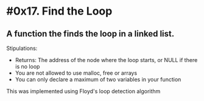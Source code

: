 # #0x17. Find the Loop
## A function the finds the loop in a linked list.

Stipulations:
* Returns: The address of the node where the loop starts, or NULL if there is no loop
* You are not allowed to use malloc, free or arrays
* You can only declare a maximum of two variables in your function

This was implemented using Floyd's loop detection algorithm
